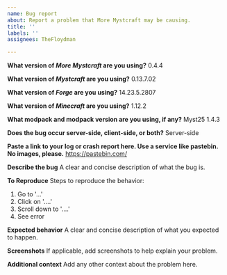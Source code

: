 ```yaml
---
name: Bug report
about: Report a problem that More Mystcraft may be causing.
title: ''
labels: ''
assignees: TheFloydman

---
```


**What version of *More Mystcraft* are you using?**
0.4.4

**What version of *Mystcraft* are you using?**
0.13.7.02

**What version of *Forge* are you using?**
14.23.5.2807

**What version of *Minecraft* are you using?**
1.12.2

**What modpack and modpack version are you using, if any?**
Myst25 1.4.3

**Does the bug occur server-side, client-side, or both?**
Server-side

**Paste a link to your log or crash report here. Use a service like pastebin. No images, please.**
https://pastebin.com/

**Describe the bug**
A clear and concise description of what the bug is.

**To Reproduce**
Steps to reproduce the behavior:
1. Go to '...'
2. Click on '....'
3. Scroll down to '....'
4. See error

**Expected behavior**
A clear and concise description of what you expected to happen.

**Screenshots**
If applicable, add screenshots to help explain your problem.

**Additional context**
Add any other context about the problem here.
